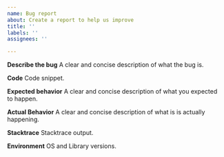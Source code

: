 ```yaml
---
name: Bug report
about: Create a report to help us improve
title: ''
labels: ''
assignees: ''

---
```


**Describe the bug**
A clear and concise description of what the bug is.

**Code**
Code snippet.

**Expected behavior**
A clear and concise description of what you expected to happen.

**Actual Behavior**
A clear and concise description of what is is actually happening. 

**Stacktrace**
Stacktrace output.

**Environment**
OS and Library versions.
